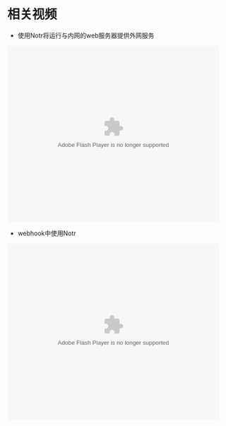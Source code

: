 # 相关视频

* 使用Notr将运行与内网的web服务器提供外网服务

<embed src='http://player.youku.com/player.php/sid/XMzc0NzIwNDU1Mg==/v.swf' allowFullScreen='true' quality='high' width='480' height='400' align='middle' allowScriptAccess='always' type='application/x-shockwave-flash'></embed>

* webhook中使用Notr

<embed src='http://player.youku.com/player.php/sid/XMzgxMzcwMzAwMA==/v.swf' allowFullScreen='true' quality='high' width='480' height='400' align='middle' allowScriptAccess='always' type='application/x-shockwave-flash'></embed>
